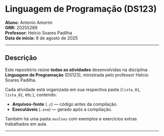 # Linguagem de Programação (DS123)

**Aluno:** Antonio Amorim  
**GRR:** 20255289  
**Professor:** Helcio Soares Padilha  
**Data de início:** 8 de agosto de 2025  

---

## Descrição
Este repositório reúne **todas as atividades** desenvolvidas na disciplina **Linguagem de Programação** (DS123), ministrada pelo professor Helcio Soares Padilha.  

Cada atividade está organizada em sua respectiva pasta (`lista_01`, `lista_02`, etc.), contendo:
- **Arquivos-fonte** (`.c`) — código antes da compilação.
- **Executáveis** (`.exe`) — gerado após a compilação.

Também há uma pasta `avulsos` com exemplos e exercícios extras trabalhados em aula.

---